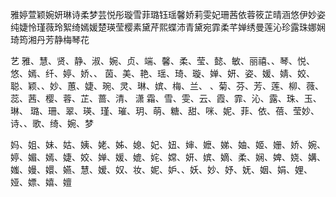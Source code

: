 

雅婷萱颖婉妍琳诗柔梦芸悦彤璇雪菲璐钰瑶馨娇莉雯妃珊茜依蓉筱芷晴涵悠伊妙姿纯婕怜瑾薇玲絮绮嫣媛楚瑛莹樱素黛芹熙蝶沛青黛宛霏柔芊婵绣曼莲沁珍露珠娜娴琦筠湘丹芳静梅琴花

艺
雅、慧、贤、静、淑、婉、贞、端、馨、柔、莹、懿、敏、丽禧、、琴、悦、悠、嫣、纤、婷、娇、、 茵、美、艳、瑶、琦、璇、婵、妍、姿、媛、婧、姣、聪、颖、、妙、蕙、婕、琬、灵、琳、嫔、梅、兰、 、菊、芬、芳、莲、柳、薇、蕊、茜、樱、蓉、芷、蔷、清、 潇 霜、雪、雯、云、霞、霏、沁、露、珠、玉、琳、 璐、珊、翠、瑛、瑾、璀、玥、萌、糖、甜、咪、妮、菲、依、蓓、莹妙、诗、、歌、绮、婉、梦


妈、姐、妹、姑、姨、姥、姊、媳、妃、妞、婶、嬷、娣、妯、姬、姗、娇、婉、婷、媚、嫣、婕、姣、婵、媛、媲、姹、嫦、妍、嫔、嫡、柔、娴、婢、娆、媾、媸、嫚、嬛、嬿、慧、嫒、奴、妆、妮、妒、、妖、妙、妤、妩、姻、娟、娌、娅、嫖、嬉、嬗